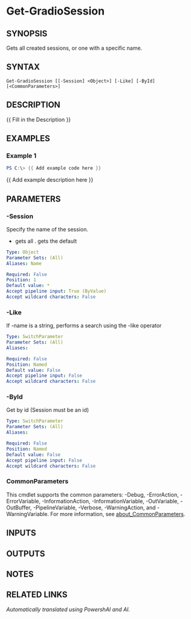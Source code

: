 ﻿---
external help file: powershai-help.xml
Module Name: powershai
online version:
schema: 2.0.0
---

# Get-GradioSession

## SYNOPSIS
Gets all created sessions, or one with a specific name.

## SYNTAX

```
Get-GradioSession [[-Session] <Object>] [-Like] [-ById] [<CommonParameters>]
```

## DESCRIPTION
{{ Fill in the Description }}

## EXAMPLES

### Example 1
```powershell
PS C:\> {{ Add example code here }}
```

{{ Add example description here }}

## PARAMETERS

### -Session
Specify the name of the session.
* gets all 
.
gets the default

```yaml
Type: Object
Parameter Sets: (All)
Aliases: Name

Required: False
Position: 1
Default value: *
Accept pipeline input: True (ByValue)
Accept wildcard characters: False
```

### -Like
If -name is a string, performs a search using the -like operator

```yaml
Type: SwitchParameter
Parameter Sets: (All)
Aliases:

Required: False
Position: Named
Default value: False
Accept pipeline input: False
Accept wildcard characters: False
```

### -ById
Get by id (Session must be an id)

```yaml
Type: SwitchParameter
Parameter Sets: (All)
Aliases:

Required: False
Position: Named
Default value: False
Accept pipeline input: False
Accept wildcard characters: False
```

### CommonParameters
This cmdlet supports the common parameters: -Debug, -ErrorAction, -ErrorVariable, -InformationAction, -InformationVariable, -OutVariable, -OutBuffer, -PipelineVariable, -Verbose, -WarningAction, and -WarningVariable. For more information, see [about_CommonParameters](http://go.microsoft.com/fwlink/?LinkID=113216).

## INPUTS

## OUTPUTS

## NOTES

## RELATED LINKS



_Automatically translated using PowershAI and AI._
